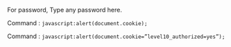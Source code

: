 For password, Type any password here.

Command : 
  `javascript:alert(document.cookie); `


Command : `javascript:alert(document.cookie=”level10_authorized=yes”); `
